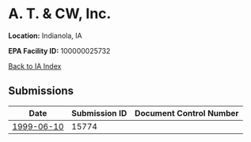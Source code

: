 # A. T. & CW, Inc.

**Location:** Indianola, IA

**EPA Facility ID:** 100000025732

[Back to IA Index](../../index.md)

## Submissions

| Date | Submission ID | Document Control Number |
|------|--------------|-------------------------|
| [1999-06-10](submissions/15774.md) | 15774 |  |
